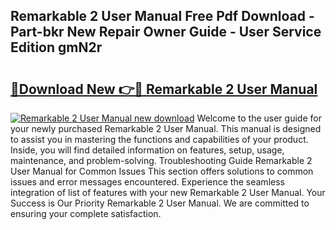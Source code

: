 ## Remarkable 2 User Manual Free Pdf Download - Part-bkr New Repair Owner Guide - User Service Edition gmN2r

# <h2><a href="http://cf10872.oget.top/?id=Remarkable+2+User+Manual">🔗Download New 👉🔴 Remarkable 2 User Manual</a></h2>

[![Remarkable 2 User Manual new download](https://i.imgur.com/5g1atiW.png)](http://cf10872.oget.top/?id=Remarkable+2+User+Manual)
Welcome to the user guide for your newly purchased Remarkable 2 User Manual. This manual is designed to assist you in mastering the functions and capabilities of your product. Inside, you will find detailed information on features, setup, usage, maintenance, and problem-solving. Troubleshooting Guide Remarkable 2 User Manual for Common Issues This section offers solutions to common issues and error messages encountered. Experience the seamless integration of list of features with your new Remarkable 2 User Manual. Your Success is Our Priority Remarkable 2 User Manual. We are committed to ensuring your complete satisfaction.

